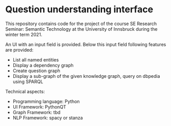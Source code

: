 # Question understanding interface
This repository contains code for the project of the course SE Research Seminar: Semantic Technology at the University of Innsbruck during the winter term 2021.

An UI with an input field is provided. Below this input field following features are provided:
* List all named entities
* Display a dependency graph 
* Create question graph
* Display a sub-graph of the given knowledge graph, query on dbpedia using SPARQL

Technical aspects:
* Programming language: Python
* UI Framework: PythonQT
* Graph Framework: tbd
* NLP Framework: spacy or stanza
